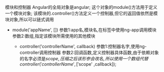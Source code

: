 模块和控制器
	Angular的全局对象是angular;
	这个对象的module()方法用于定义一个模块对象;
	该模块的.controller()方法定义一个控制器,但它的返回值依然是模块对象,所以可以链式调用
- module('appName', [])
	参数1:app名,模块名,在标签中使用ng-app调用模块
	参数2:数组,指定该模块所需使用的其他模块

	- controller('controllerName', callback)
		参数1:控制器名字,使用ng-controller调用控制器
		参数2:回调函数,定义控制器具体函数,由于依赖对象的名字必须是$scope,压缩之后该形参会改名,所以使用一个数组代替
			controller('controllerName', ['$scope' ,callback]);
				